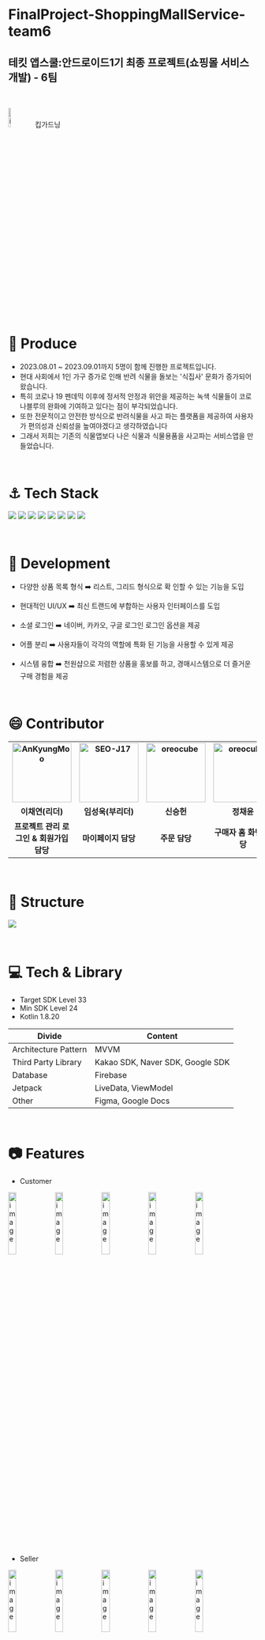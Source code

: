 # FinalProject-ShoppingMallService-team6
테킷 앱스쿨:안드로이드1기 최종 프로젝트(쇼핑몰 서비스 개발) - 6팀
-----------------------



<br>



<img
  width = "10%"
  alt="image"
  src ="https://github.com/APPSCHOOL2-Android/FinalProject-ShoppingMallService-team6/assets/40172001/36e4675e-778b-42a5-aa15-cefa53b23be9"
  />
       킵가드닝

          
  <br>

# 🌟 Produce
+ 2023.08.01 ~ 2023.09.01까지 5명이 함께 진행한 프로젝트입니다.
+ 현대 사회에서 1인 가구 증가로 인해 반려 식물을 돌보는 '식집사' 문화가 증가되어 왔습니다.
+ 특히 코로나 19 펜데믹 이후에 정서적 안정과 위안을 제공하는 녹색 식물들이 코로나블루의 완화에 기여하고 있다는 점이 부각되었습니다.
+ 또한 전문적이고 안전한 방식으로 반려식물을 사고 파는 플랫폼을 제공하여 사용자가 편의성과 신뢰성을 높여야겠다고 생각하였습니다
+ 그래서 저희는 기존의 식물앱보다 나은 식물과 식물용품을 사고파는 서비스앱을 만들었습니다.
  
<br>

# ⚓ Tech Stack
<img src="https://img.shields.io/badge/Figma-F24E1E?style=for-the-badge&logo=Figma&logoColor=white"> <img src="https://img.shields.io/badge/diagrams.net-F08705?style=for-the-badge&logo=diagrams.net&logoColor=white"> <img src="https://img.shields.io/badge/firebase-FFCA28?style=for-the-badge&logo=firebase&logoColor=white"> <img src="https://img.shields.io/badge/Android-3DDC84?style=for-the-badge&logo=Android&logoColor=white"> <img src="https://img.shields.io/badge/Google Maps-4285F4?style=for-the-badge&logo=Google Maps&logoColor=white"> <img src="https://img.shields.io/badge/Kotlin-7F52FF?style=for-the-badge&logo=Kotlin&logoColor=white"> <img src="https://img.shields.io/badge/Material Design-757575?style=for-the-badge&logo=Material Design&logoColor=white"> <img src="https://img.shields.io/badge/github-181717?style=for-the-badge&logo=github&logoColor=white"> 

<br>

# 🔨 Development

+ 다양한 상품 목록 형식 ➡️ 리스트, 그리드 형식으로 확 인할 수 있는 기능을 도입
  
+ 현대적인 UI/UX ➡️ 최신 트랜드에 부합하는 사용자 인터페이스를 도입
  
+ 소셜 로그인 ➡️ 네이버, 카카오, 구글 로그인 로그인 옵션을 제공
  
+ 어플 분리 ➡️ 사용자들이 각각의 역할에 특화 된 기능을 사용할 수 있게 제공
  
+ 시스템 융합 ➡️ 천원샵으로 저렴한 상품을 홍보를 하고, 경매시스템으로 더 즐거운 구매 경험을 제공


<br>

# :smile: Contributor 

<div align="center">
<table style="font-weight : bold">
      <tr>
         <td align="center">
              <a href="https://github.com/dkin12 ">                 
                  <img alt="AnKyungMoo" src="https://avatars.githubusercontent.com/dkin12 " width="120" />            
              </a>
          </td>
          <td align="center">
              <a href="https://github.com/Seongwk">                 
                  <img alt="SEO-J17" src="https://avatars.githubusercontent.com/SeongWk" width="120" />            
              </a>
          </td>
          <td align="center">
              <a href="https://github.com/ShShin98">                 
                  <img alt="oreocube" src="https://avatars.githubusercontent.com/ShShin98" width="120" />            
              </a>
          </td>
          <td align="center">
              <a href="https://github.com/JUNGCHAEYOON">                 
                  <img alt="oreocube" src="https://avatars.githubusercontent.com/JUNGCHAEYOON" width="120" />            
              </a>
          </td>
           <td align="center">
              <a href="https://github.com/PIYUJIN">                 
                  <img alt="oreocube" src="https://avatars.githubusercontent.com/PIYUJIN" width="120" />            
              </a>
           </td>
      </tr>
      <tr>
          <td align="center">이채연(리더)</td>
          <td align="center">임성욱(부리더)</td>
          <td align="center">신승헌</td>
          <td align="center">정채윤</td>
          <td align="center">피유진</td>
      </tr>
      <tr>
          <td align="center">프로젝트 관리 로그인 & 회원가입 담당</td>
          <td align="center">마이페이지 담당</td>
          <td align="center">주문 담당</td>
          <td align="center">구매자 홈 화면 담당</td>
          <td align="center">판매자 홈화면 담당</td>
      </tr>
  </table>
</div>


<br>

# 🚧 Structure
<img
  src ="https://github.com/APPSCHOOL2-Android/FinalProject-ShoppingMallService-team6/assets/40172001/4a7b8c5c-b59a-48e2-bf3c-ad8648b9b9ec"
/>

<br>

# 💻 Tech & Library 

+ Target SDK Level 33
+ Min SDK Level 24
+ Kotlin 1.8.20
  
 Divide | Content
-- | --
Architecture Pattern | MVVM
Third Party Library | Kakao SDK, Naver SDK, Google SDK
Database | Firebase
Jetpack | LiveData, ViewModel
Other  | Figma, Google Docs

<br>

# 📷 Features

+ Customer
  
<div>
      <img
        width="18%"
        alt="image"
        src="https://github.com/APPSCHOOL2-Android/FinalProject-ShoppingMallService-team6/assets/40172001/a08255c8-713d-4fd5-a0b0-af46a2ffad2a"
      />
      <img
        width="18%"
        alt="image"
        src="https://github.com/APPSCHOOL2-Android/FinalProject-ShoppingMallService-team6/assets/40172001/08071765-af35-4e83-997e-bf3f1a7b497f"
       />
       <img
        width="18%"
        alt="image"
        src="https://github.com/APPSCHOOL2-Android/FinalProject-ShoppingMallService-team6/assets/40172001/ecad36b0-39fd-49e7-be7a-d8fbf83b97ec"
      />
       <img
        width="18%"
        alt="image"
        src="https://github.com/APPSCHOOL2-Android/FinalProject-ShoppingMallService-team6/assets/40172001/ec9dff6d-af28-4241-8b0c-b604067f9ff7"
      />
        <img
        width="18%"
        alt="image"
        src="https://github.com/APPSCHOOL2-Android/FinalProject-ShoppingMallService-team6/assets/40172001/287d0461-fef6-4178-b6f5-69e6c00c6242"
      />


</div>

<br>

+ Seller

  
<div>
   <img
        width="18%"
        alt="image"
        src="https://github.com/APPSCHOOL2-Android/FinalProject-ShoppingMallService-team6/assets/40172001/0ee5956e-3020-4992-b716-d5b371590b13"
       />
      <img
        width="18%"
        alt="image"
        src="https://github.com/APPSCHOOL2-Android/FinalProject-ShoppingMallService-team6/assets/40172001/9853978b-dac6-479c-a380-d939ea2450fb"
      />
       <img
        width="18%"
        alt="image"
        src="https://github.com/APPSCHOOL2-Android/FinalProject-ShoppingMallService-team6/assets/40172001/22cb38f7-6d36-4b12-97ae-8b2ae7ddd4cb"
      />
       <img
        width="18%"
        alt="image"
        src="https://github.com/APPSCHOOL2-Android/FinalProject-ShoppingMallService-team6/assets/40172001/6a8b43fe-9930-4d17-a8b5-d3ec32688cf0"
      />
        <img
        width="18%"
        alt="image"
        src="https://github.com/APPSCHOOL2-Android/FinalProject-ShoppingMallService-team6/assets/40172001/245d171b-8150-48bb-87ee-a22c2d950c4b"
      />


</div>



